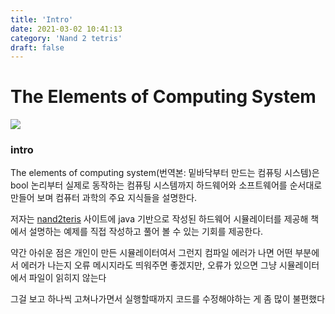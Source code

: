 ```yaml
---
title: 'Intro'
date: 2021-03-02 10:41:13
category: 'Nand 2 tetris'
draft: false
---
```


# The Elements of Computing System

![](C:.\assets\The_elements_of_computing_systems.jpg)

### intro

The elements of computing system(번역본: 밑바닥부터 만드는 컴퓨팅 시스템)은 bool 논리부터 실제로 동작하는 컴퓨팅 시스템까지 하드웨어와 소프트웨어를 순서대로 만들어 보며 컴퓨터 과학의 주요 지식들을 설명한다.

저자는 [nand2teris](https://www.nand2tetris.org/) 사이트에 java 기반으로 작성된 하드웨어 시뮬레이터를 제공해 책에서 설명하는 예제를 직접 작성하고 풀어 볼 수 있는 기회를 제공한다.

약간 아쉬운 점은 개인이 만든 시뮬레이터여서 그런지 컴파일 에러가 나면 어떤 부분에서 에러가 나는지 오류 메시지라도 띄워주면 좋겠지만, 오류가 있으면 그냥 시뮬레이터에서 파일이 읽히지 않는다

 그걸 보고 하나씩 고쳐나가면서 실행할때까지 코드를 수정해야하는 게 좀 많이 불편했다